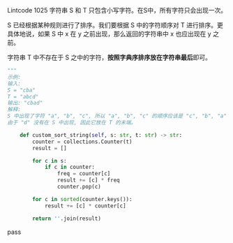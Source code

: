 Lintcode 1025
字符串 S 和 T 只包含小写字符。在S中，所有字符只会出现一次。

S 已经根据某种规则进行了排序。我们要根据 S 中的字符顺序对 T 进行排序。更具体地说，如果 S 中 x 在 y 之前出现，那么返回的字符串中 x 也应出现在 y 之前。

字符串 T 中不存在于 S 之中的字符，**按照字典序排序放在字符串最后**即可。

```python
"""
示例:
输入:
S = "cba"
T = "abcd"
输出: "cbad"
解释: 
S 中出现了字符 "a", "b", "c", 所以 "a", "b", "c" 的顺序应该是 "c", "b", "a"
由于 "d" 没有在 S 中出现, 因此它放在 T 的末端。
```


```python
    def custom_sort_string(self, s: str, t: str) -> str:
        counter = collections.Counter(t)
        result = []

        for c in s:
            if c in counter:
                freq = counter[c]
                result += [c] * freq
                counter.pop(c)

        for c in sorted(counter.keys()):
            result += [c] * counter[c]

        return ''.join(result)
```
pass